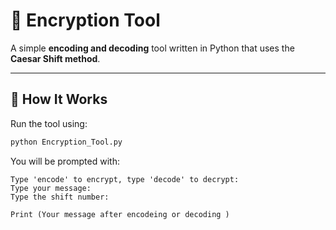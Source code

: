 # 🔐 Encryption Tool

A simple **encoding and decoding** tool written in Python that uses the **Caesar Shift method**.

---

## 🚀 How It Works

Run the tool using:

```bash
python Encryption_Tool.py
```
You will be prompted with:
```
Type 'encode' to encrypt, type 'decode' to decrypt: 
Type your message: 
Type the shift number:

Print (Your message after encodeing or decoding )
```
